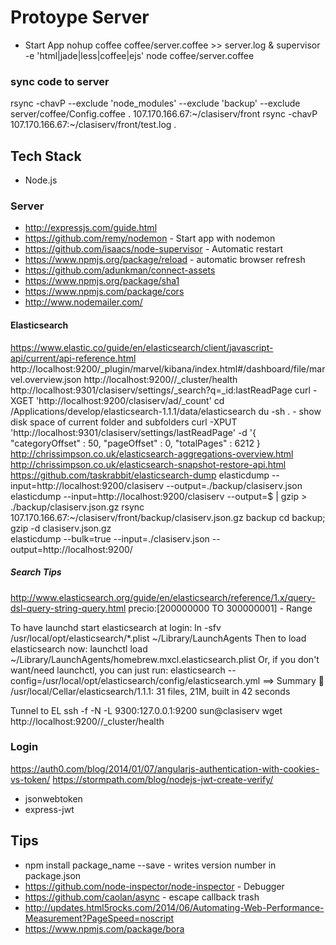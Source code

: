# Protoype Server  

* Start App
nohup coffee coffee/server.coffee >> server.log &
supervisor -e 'html|jade|less|coffee|ejs' node coffee/server.coffee

### sync code to server
rsync -chavP --exclude 'node_modules' --exclude 'backup' --exclude server/coffee/Config.coffee . 107.170.166.67:~/clasiserv/front
rsync -chavP  107.170.166.67:~/clasiserv/front/test.log .

## Tech Stack
* Node.js

### Server
* http://expressjs.com/guide.html
* https://github.com/remy/nodemon - Start app with nodemon
* https://github.com/isaacs/node-supervisor - Automatic restart
* https://www.npmjs.org/package/reload - automatic browser refresh
* https://github.com/adunkman/connect-assets
* https://www.npmjs.org/package/sha1
* https://www.npmjs.com/package/cors
* http://www.nodemailer.com/


#### Elasticsearch
https://www.elastic.co/guide/en/elasticsearch/client/javascript-api/current/api-reference.html
http://localhost:9200/_plugin/marvel/kibana/index.html#/dashboard/file/marvel.overview.json
http://localhost:9200//_cluster/health
http://localhost:9301/clasiserv/settings/_search?q=_id:lastReadPage
curl -XGET 'http://localhost:9200/clasiserv/ad/_count'
  cd /Applications/develop/elasticsearch-1.1.1/data/elasticsearch
  du -sh . - show disk space of current folder and subfolders
curl -XPUT 'http://localhost:9301/clasiserv/settings/lastReadPage' -d '{
    "categoryOffset" : 50,
    "pageOffset" : 0,
    "totalPages" : 6212
}
http://chrissimpson.co.uk/elasticsearch-aggregations-overview.html
http://chrissimpson.co.uk/elasticsearch-snapshot-restore-api.html
https://github.com/taskrabbit/elasticsearch-dump
  elasticdump --input=http://localhost:9200/clasiserv --output=./backup/clasiserv.json
  elasticdump --input=http://localhost:9200/clasiserv --output=$ | gzip > ./backup/clasiserv.json.gz
  rsync 107.170.166.67:~/clasiserv/front/backup/clasiserv.json.gz backup
  cd backup; gzip -d clasiserv.json.gz  
  elasticdump --bulk=true --input=./clasiserv.json --output=http://localhost:9200/
##### Search Tips
http://www.elasticsearch.org/guide/en/elasticsearch/reference/1.x/query-dsl-query-string-query.html
precio:[200000000 TO 300000001] - Range

To have launchd start elasticsearch at login:
    ln -sfv /usr/local/opt/elasticsearch/*.plist ~/Library/LaunchAgents
Then to load elasticsearch now:
    launchctl load ~/Library/LaunchAgents/homebrew.mxcl.elasticsearch.plist
Or, if you don't want/need launchctl, you can just run:
    elasticsearch --config=/usr/local/opt/elasticsearch/config/elasticsearch.yml
==> Summary
🍺  /usr/local/Cellar/elasticsearch/1.1.1: 31 files, 21M, built in 42 seconds

Tunnel to EL
  ssh -f -N -L 9300:127.0.0.1:9200 sun@clasiserv
  wget http://localhost:9200//_cluster/health
  
### Login
https://auth0.com/blog/2014/01/07/angularjs-authentication-with-cookies-vs-token/
https://stormpath.com/blog/nodejs-jwt-create-verify/
* jsonwebtoken
* express-jwt
  

## Tips
* npm install package_name --save - writes version number in package.json
* https://github.com/node-inspector/node-inspector - Debugger
* https://github.com/caolan/async - escape callback trash
* http://updates.html5rocks.com/2014/06/Automating-Web-Performance-Measurement?PageSpeed=noscript
* https://www.npmjs.com/package/bora